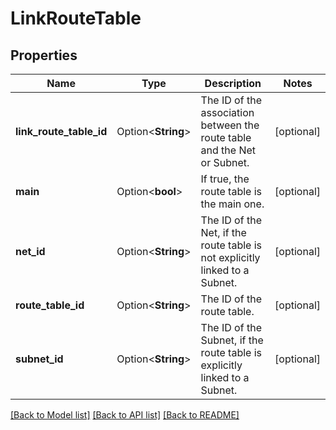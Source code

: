 # LinkRouteTable

## Properties

Name | Type | Description | Notes
------------ | ------------- | ------------- | -------------
**link_route_table_id** | Option<**String**> | The ID of the association between the route table and the Net or Subnet. | [optional]
**main** | Option<**bool**> | If true, the route table is the main one. | [optional]
**net_id** | Option<**String**> | The ID of the Net, if the route table is not explicitly linked to a Subnet. | [optional]
**route_table_id** | Option<**String**> | The ID of the route table. | [optional]
**subnet_id** | Option<**String**> | The ID of the Subnet, if the route table is explicitly linked to a Subnet. | [optional]

[[Back to Model list]](../README.md#documentation-for-models) [[Back to API list]](../README.md#documentation-for-api-endpoints) [[Back to README]](../README.md)


